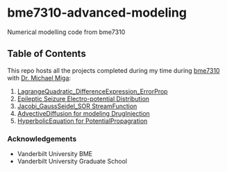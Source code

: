 # bme7310-advanced-modeling
Numerical modelling code from bme7310

## Table of Contents

This repo hosts all the projects completed during my time during [bme7310](https://www.coursicle.com/vanderbilt/courses/BME/7310/) with [Dr. Michael Miga](https://engineering.vanderbilt.edu/bio/michael-miga):
1. [LagrangeQuadratic_DifferenceExpression_ErrorProp](https://github.com/KhaiTTNguyen/bme7310-advanced-modeling/tree/main/lab1_larange_quadratic)
2. [Epileptic Seizure Electro-potential Distribution](https://github.com/KhaiTTNguyen/bme7310-advanced-modeling/tree/main/lab2_FDM)
3. [Jacobi_GaussSeidel_SOR StreamFunction](https://github.com/KhaiTTNguyen/bme7310-advanced-modeling/tree/main/lab3_SOR_StreamFunction)
4. [AdvectiveDiffusion for modeling DrugInjection](https://github.com/KhaiTTNguyen/bme7310-advanced-modeling/tree/main/lab4_%20advective_diffusion_drug_injection)
5. [HyperbolicEquation for PotentialPropagration](https://github.com/KhaiTTNguyen/bme7310-advanced-modeling/tree/main/lab5_hyperbolic)
### Acknowledgements
* Vanderbilt University BME
* Vanderbilt University Graduate School
